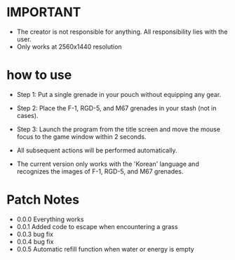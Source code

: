# IMPORTANT
- The creator is not responsible for anything. All responsibility lies with the user.
- Only works at 2560x1440 resolution

# how to use
- Step 1: Put a single grenade in your pouch without equipping any gear. 
- Step 2: Place the F-1, RGD-5, and M67 grenades in your stash (not in cases).
- Step 3: Launch the program from the title screen and move the mouse focus to the game window within 2 seconds.

- All subsequent actions will be performed automatically.
- The current version only works with the 'Korean' language and recognizes the images of F-1, RGD-5, and M67 grenades.

# Patch Notes
- 0.0.0 Everything works
- 0.0.1 Added code to escape when encountering a grass
- 0.0.3 bug fix
- 0.0.4 bug fix
- 0.0.5 Automatic refill function when water or energy is empty